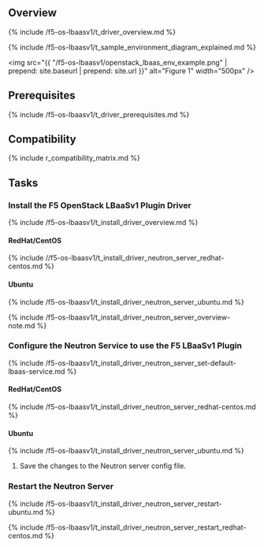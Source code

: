 ## Overview

{% include /f5-os-lbaasv1/t_driver_overview.md %}

{% include /f5-os-lbaasv1/t_sample_environment_diagram_explained.md %}

<img src="{{ "/f5-os-lbaasv1/openstack_lbaas_env_example.png" | prepend: site.baseurl | prepend: site.url }}" alt="Figure 1" width="500px" />

## Prerequisites

{% include /f5-os-lbaasv1/t_driver_prerequisites.md %}

## Compatibility

{% include r_compatibility_matrix.md %}

## Tasks

### Install the F5 OpenStack LBaaSv1 Plugin Driver

{% include /f5-os-lbaasv1/t_install_driver_overview.md %}

#### RedHat/CentOS

{% include //f5-os-lbaasv1/t_install_driver_neutron_server_redhat-centos.md %}

#### Ubuntu

{% include /f5-os-lbaasv1/t_install_driver_neutron_server_ubuntu.md %}

{% include /f5-os-lbaasv1/t_install_driver_neutron_server_overview-note.md %}

### Configure the Neutron Service to use the F5 LBaaSv1 Plugin

{% include /f5-os-lbaasv1/t_install_driver_neutron_server_set-default-lbaas-service.md %}

#### RedHat/CentOS

{% include /f5-os-lbaasv1/t_install_driver_neutron_server_redhat-centos.md %}

#### Ubuntu

{% include /f5-os-lbaasv1/t_install_driver_neutron_server_ubuntu.md %}

1. Save the changes to the Neutron server config file.

### Restart the Neutron Server

{% include /f5-os-lbaasv1/t_install_driver_neutron_server_restart-ubuntu.md %}

{% include /f5-os-lbaasv1/t_install_driver_neutron_server_restart_redhat-centos.md %}
